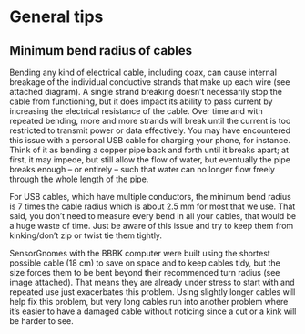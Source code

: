 # General tips

## Minimum bend radius of cables

Bending any kind of electrical cable, including coax, can cause internal breakage of the individual conductive strands that make up each wire (see attached diagram). A single strand breaking doesn’t necessarily stop the cable from functioning, but it does impact its ability to pass current by increasing the electrical resistance of the cable. Over time and with repeated bending, more and more strands will break until the current is too restricted to transmit power or data effectively. You may have encountered this issue with a personal USB cable for charging your phone, for instance. Think of it as bending a copper pipe back and forth until it breaks apart; at first, it may impede, but still allow the flow of water, but eventually the pipe breaks enough – or entirely – such that water can no longer flow freely through the whole length of the pipe.

For USB cables, which have multiple conductors, the minimum bend radius is 7 times the cable radius which is about 2.5 mm for most that we use. That said, you don’t need to measure every bend in all your cables, that would be a huge waste of time. Just be aware of this issue and try to keep them from kinking/don’t zip or twist tie them tightly.

SensorGnomes with the BBBK computer were built using the shortest possible cable (18 cm) to save on space and to keep cables tidy, but the size forces them to be bent beyond their recommended turn radius (see image attached). That means they are already under stress to start with and repeated use just exacerbates this problem. Using slightly longer cables will help fix this problem, but very long cables run into another problem where it’s easier to have a damaged cable without noticing since a cut or a kink will be harder to see.

